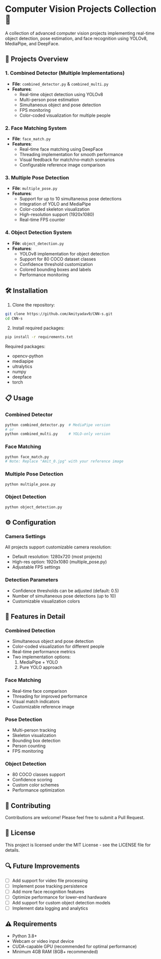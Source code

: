 # Computer Vision Projects Collection 🎥

A collection of advanced computer vision projects implementing real-time object detection, pose estimation, and face recognition using YOLOv8, MediaPipe, and DeepFace.

## 🚀 Projects Overview

### 1. Combined Detector (Multiple Implementations)
- **File**: `combined_detector.py` & `combined_multi.py`
- **Features**:
  - Real-time object detection using YOLOv8
  - Multi-person pose estimation
  - Simultaneous object and pose detection
  - FPS monitoring
  - Color-coded visualization for multiple people

### 2. Face Matching System
- **File**: `face_match.py`
- **Features**:
  - Real-time face matching using DeepFace
  - Threading implementation for smooth performance
  - Visual feedback for match/no-match scenarios
  - Configurable reference image comparison

### 3. Multiple Pose Detection
- **File**: `multiple_pose.py`
- **Features**:
  - Support for up to 10 simultaneous pose detections
  - Integration of YOLO and MediaPipe
  - Color-coded skeleton visualization
  - High-resolution support (1920x1080)
  - Real-time FPS counter

### 4. Object Detection System
- **File**: `object_detection.py`
- **Features**:
  - YOLOv8 implementation for object detection
  - Support for 80 COCO dataset classes
  - Confidence threshold customization
  - Colored bounding boxes and labels
  - Performance monitoring

## 🛠️ Installation

1. Clone the repository:
```bash
git clone https://github.com/Amityadav9/CNN-s.git
cd CNN-s
```

2. Install required packages:
```bash
pip install -r requirements.txt
```

Required packages:
- opencv-python
- mediapipe
- ultralytics
- numpy
- deepface
- torch

## 📋 Usage

### Combined Detector
```bash
python combined_detector.py  # MediaPipe version
# or
python combined_multi.py     # YOLO-only version
```

### Face Matching
```bash
python face_match.py
# Note: Replace "Amit_0.jpg" with your reference image
```

### Multiple Pose Detection
```bash
python multiple_pose.py
```

### Object Detection
```bash
python object_detection.py
```

## ⚙️ Configuration

### Camera Settings
All projects support customizable camera resolution:
- Default resolution: 1280x720 (most projects)
- High-res option: 1920x1080 (multiple_pose.py)
- Adjustable FPS settings

### Detection Parameters
- Confidence thresholds can be adjusted (default: 0.5)
- Number of simultaneous pose detections (up to 10)
- Customizable visualization colors

## 🎯 Features in Detail

### Combined Detection
- Simultaneous object and pose detection
- Color-coded visualization for different people
- Real-time performance metrics
- Two implementation options:
  1. MediaPipe + YOLO
  2. Pure YOLO approach

### Face Matching
- Real-time face comparison
- Threading for improved performance
- Visual match indicators
- Customizable reference image

### Pose Detection
- Multi-person tracking
- Skeleton visualization
- Bounding box detection
- Person counting
- FPS monitoring

### Object Detection
- 80 COCO classes support
- Confidence scoring
- Custom color schemes
- Performance optimization

## 🤝 Contributing

Contributions are welcome! Please feel free to submit a Pull Request.

## 📝 License

This project is licensed under the MIT License - see the LICENSE file for details.

## 🔍 Future Improvements

- [ ] Add support for video file processing
- [ ] Implement pose tracking persistence
- [ ] Add more face recognition features
- [ ] Optimize performance for lower-end hardware
- [ ] Add support for custom object detection models
- [ ] Implement data logging and analytics

## ⚠️ Requirements

- Python 3.8+
- Webcam or video input device
- CUDA-capable GPU (recommended for optimal performance)
- Minimum 4GB RAM (8GB+ recommended)
